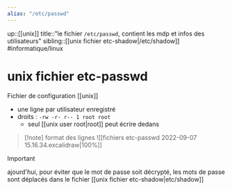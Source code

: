 ```yaml
---
alias: "/etc/passwd"
---
```

up::[[unix]]
title::"le fichier `/etc/passwd`, contient les mdp et infos des utilisateurs"
sibling::[[unix fichier etc-shadow|/etc/shadow]]
#informatique/linux 
# unix fichier etc-passwd
Fichier de configuration [[unix]]

 - une ligne par utilisateur enregistré
 - droits : `-rw -r- r-- 1 root root`
     - seul [[unix user root|root]] peut écrire dedans

> [!note] format des lignes
> ![[fichiers etc-passwd 2022-09-07 15.16.34.excalidraw|100%]]

> [!important]
> ajourd'hui, pour éviter que le mot de passe soit décrypté, les mots de passe sont déplacés dans le fichier [[unix fichier etc-shadow|etc/shadow]]


